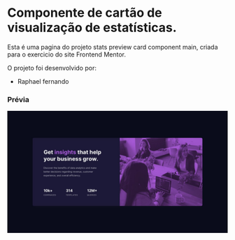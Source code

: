 # Componente de cartão de visualização de estatísticas.

Esta é uma pagina do projeto stats preview card component main, criada para o exercicio do site Frontend Mentor.

O projeto foi desenvolvido por:

* Raphael fernando

### Prévia

<img src="design/desktop-design.jpg" alt="">
